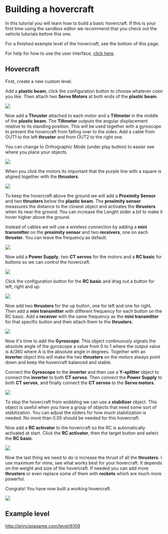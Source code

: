 # Building a hovercraft
In this tutorial you will learn how to build a basic hovercraft. If this is your first time using the sandbox editor we recommend that you check out the vehicle tutorials before this one.

For a finished example level of the hovercraft, see the bottom of this page.

For help for how to use the user interface, [click here](User_Interface).

## Hovercraft
First, create a new custom level.

Add a **plastic beam**, click the configuration button to choose whatever color you like. Then attach two **Servo Motors** at both ends of the **plastic beam**.

![](http://i.imgur.com/7xOcOmI.png)

Now add a **Thruster** attached to each motor and a **Tiltmeter** in the middle of the **plastic beam**. The **Tiltmeter** outputs the angular displacement relative to its standing position. This will be used together with a gyroscope to prevent the hovercraft from falling over to the sides. Add a cable from OUT1 to the left **thruster** and from OUT2 to the right one.

You can change to Orthographic Mode (under play button) to easier see where you place your objects.

![](http://i.imgur.com/KwB6vDQ.png)

When you click the motors its important that the purple line with a square is aligned together with the **thrusters**.

![](http://i.imgur.com/mydaF7c.png)

To keep the hovercraft above the ground we will add a **Proximity Sensor** and two **thrusters** below the **plastic beam**. The **proximity sensor** meassures the distance to the closest object and activates the **thrusters** when its near the ground. You can increase the Lenght slider a bit to make it hover higher above the ground.

Instead of cables we will use a wireless connection by adding a **mini transmitter** on the **proximity sensor** and two **receivers**, one on each **thruster**. You can leave the frequency as default.

![](http://i.imgur.com/95ynZKg.png)

Now add a **Power Supply**, two **CT servos** for the motors and a **RC basic** for buttons so we can control the hovercraft.

![](http://i.imgur.com/cUlmyso.png)

Click the configuration button for the **RC basic** and drag out a button for left, right and up.

![](http://i.imgur.com/fiH2pFx.png)

Now add two **thrusters** for the up button, one for left and one for right. Then add a **mini transmitter** with different frequency for each button on the RC basic. Add a **receiver** with the same frequency as the **mini transmitter** for that specific button and then attach them to the **thrusters**.

![](http://i.imgur.com/P4r5oKa.png)

Now it's time to add the **Gyroscope**. This object continuously signals the absolute angle of the gyroscope a value from 0 to 1 where the output value
is A/360 where A is the absolute angle in degrees. Together with an **inverter** object this will make the two **thrusters** on the motors always point down and keep the hovercraft balanced and stable.

Connect the **Gyroscope** to the **inverter** and then use a **Y-splitter** object to connect the **inverter** to both **CT servos**. Then connect the **Power Supply** to both **CT servos**, and finally connect the **CT servos** to the **Servo motors**.

![](http://i.imgur.com/wtdKCh5.png)

To stop the hovercraft from wobbling we can use a **stabilizer** object. This object is useful when you have a group of objects that need some sort of stabilization. You can adjust the sliders for how much stabilization is needed. No more than 0.05 should be needed for this hovercraft.

Now add a **RC activator** to the hovercraft so the RC is automatically activated at start. Click the **RC activator**, then the target button and select the **RC basic**.

![](http://i.imgur.com/LPyj3EV.png)

Now the last thing we need to do is increase the thrust of all the **thrusters**. I use maximum for mine, see what works best for your hovercraft. It depends on the weight and size of the hovercraft. If needed you can add more **thrusters** or even replace some of them with **rockets** which are much more powerful.

Congrats! You have now built a working hovercraft.

![](http://i.imgur.com/tLL8MSJ.png)

## Example level
http://principiagame.com/level/6109